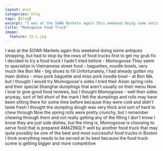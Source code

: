 ---layout: postcategories: blogtags: [blog]excerpt: "I was at the SOWA Markets again this weekend doing some antiques shopping, but had to stop by the rows of food trucks first to get my grub fix.  I decided to try a food truck I hadn't tried before - Momogoose."title: "Momogoose Food Truck"image:  feature: 25-1.jpg---I was at the SOWA Markets again this weekend doing some antiques shopping, but had to stop by the rows of food trucks first to get my grub fix  I decided to try a food truck I hadn't tried before - Momogoose  They seem to specialize in Vietnamese street food - baguettes, noodle bowls, very much like Bon Me - big shoes to fill  Unfortunately, I had already gotten my main dishes - miso pork baguette and miso pork noodle bowl - at Bon Me, but I thought I would try Momogoose's sides  I tried their Asian spring rolls and their special Shanghai dumplings that aren't usually on their menu  Now I love to give good food reviews, but I thought Momogoose - well their sides anyway, sort of fell short of the mark  I felt the dumplings and rolls  may have been sitting there for some time before because they were cold and didn't taste fresh  I thought the dumpling dough was very thick and sort of hard to chew through  Now the spring rolls were pretty crunchy, but I remember chewing through them and not really getting any of the filling  I don't know  I know they are just side dishes, but the thing is, Momogoose is choosing to serve food that is prepared AMAZINGLY well by another food truck that may quite possibly be one of the best and most successful food trucks in Boston  I think everything needs to be served at its best because the food truck scene is getting bigger and more competitive